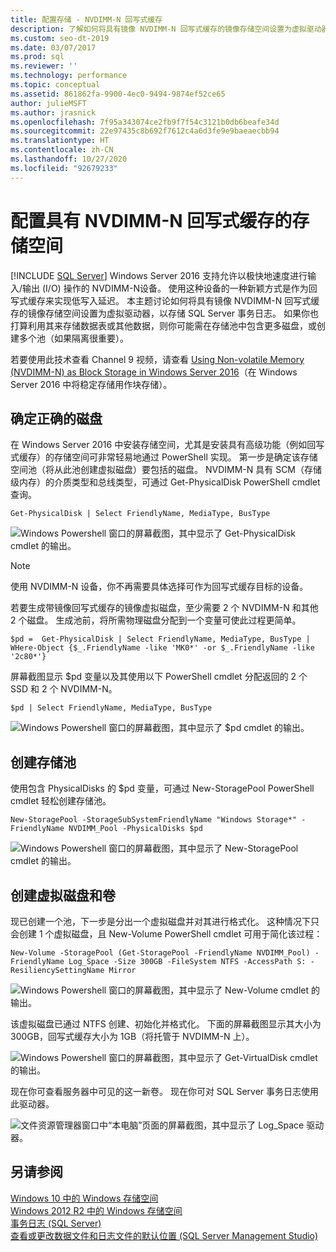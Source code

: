 ```yaml
---
title: 配置存储 - NVDIMM-N 回写式缓存
description: 了解如何将具有镜像 NVDIMM-N 回写式缓存的镜像存储空间设置为虚拟驱动器，以存储 SQL Server 事务日志。
ms.custom: seo-dt-2019
ms.date: 03/07/2017
ms.prod: sql
ms.reviewer: ''
ms.technology: performance
ms.topic: conceptual
ms.assetid: 861862fa-9900-4ec0-9494-9874ef52ce65
author: julieMSFT
ms.author: jrasnick
ms.openlocfilehash: 7f95a343074ce2fb9f7f54c3121b0db6beafe34d
ms.sourcegitcommit: 22e97435c8b692f7612c4a6d3fe9e9baeaecbb94
ms.translationtype: HT
ms.contentlocale: zh-CN
ms.lasthandoff: 10/27/2020
ms.locfileid: "92679233"
---
```

# <a name="configuring-storage-spaces-with-a-nvdimm-n-write-back-cache"></a>配置具有 NVDIMM-N 回写式缓存的存储空间
 [!INCLUDE [SQL Server](../../includes/applies-to-version/sqlserver.md)]
  Windows Server 2016 支持允许以极快地速度进行输入/输出 (I/O) 操作的 NVDIMM-N设备。 使用这种设备的一种新颖方式是作为回写式缓存来实现低写入延迟。 本主题讨论如何将具有镜像 NVDIMM-N 回写式缓存的镜像存储空间设置为虚拟驱动器，以存储 SQL Server 事务日志。 如果你也打算利用其来存储数据表或其他数据，则你可能需在存储池中包含更多磁盘，或创建多个池（如果隔离很重要）。  
  
 若要使用此技术查看 Channel 9 视频，请查看 [Using Non-volatile Memory (NVDIMM-N) as Block Storage in Windows Server 2016](https://channel9.msdn.com/Events/Build/2016/P466)（在 Windows Server 2016 中将稳定存储用作块存储）。  
  
## <a name="identifying-the-right-disks"></a>确定正确的磁盘  
 在 Windows Server 2016 中安装存储空间，尤其是安装具有高级功能（例如回写式缓存）的存储空间可非常轻易地通过 PowerShell 实现。 第一步是确定该存储空间池（将从此池创建虚拟磁盘）要包括的磁盘。 NVDIMM-N 具有 SCM（存储级内存）的介质类型和总线类型，可通过 Get-PhysicalDisk PowerShell cmdlet 查询。  
  
```  
Get-PhysicalDisk | Select FriendlyName, MediaType, BusType  
```  
  
 ![Windows Powershell 窗口的屏幕截图，其中显示了 Get-PhysicalDisk cmdlet 的输出。](../../relational-databases/performance/media/get-physicaldisk.png "Get-PhysicalDisk")  
  
> [!NOTE]  
>  使用 NVDIMM-N 设备，你不再需要具体选择可作为回写式缓存目标的设备。  
  
 若要生成带镜像回写式缓存的镜像虚拟磁盘，至少需要 2 个 NVDIMM-N 和其他 2 个磁盘。 生成池前，将所需物理磁盘分配到一个变量可使此过程更简单。  
  
```  
$pd =  Get-PhysicalDisk | Select FriendlyName, MediaType, BusType | WHere-Object {$_.FriendlyName -like 'MK0*' -or $_.FriendlyName -like '2c80*'}  
```  
  
 屏幕截图显示 $pd 变量以及其使用以下 PowerShell cmdlet 分配返回的 2 个 SSD 和 2 个 NVDIMM-N。  
  
```  
$pd | Select FriendlyName, MediaType, BusType  
```  
  
 ![Windows Powershell 窗口的屏幕截图，其中显示了 $pd cmdlet 的输出。](../../relational-databases/performance/media/select-friendlyname.png "选择 FriendlyName")  
  
## <a name="creating-the-storage-pool"></a>创建存储池  
 使用包含 PhysicalDisks 的 $pd 变量，可通过 New-StoragePool PowerShell cmdlet 轻松创建存储池。  
  
```  
New-StoragePool -StorageSubSystemFriendlyName "Windows Storage*" -FriendlyName NVDIMM_Pool -PhysicalDisks $pd  
```  
  
 ![Windows Powershell 窗口的屏幕截图，其中显示了 New-StoragePool cmdlet 的输出。](../../relational-databases/performance/media/new-storagepool.png "New-StoragePool")  
  
## <a name="creating-the-virtual-disk-and-volume"></a>创建虚拟磁盘和卷  
 现已创建一个池，下一步是分出一个虚拟磁盘并对其进行格式化。 这种情况下只会创建 1 个虚拟磁盘，且 New-Volume PowerShell cmdlet 可用于简化该过程：  
  
```  
New-Volume -StoragePool (Get-StoragePool -FriendlyName NVDIMM_Pool) -FriendlyName Log_Space -Size 300GB -FileSystem NTFS -AccessPath S: -ResiliencySettingName Mirror  
```  
  
 ![Windows Powershell 窗口的屏幕截图，其中显示了 New-Volume cmdlet 的输出。](../../relational-databases/performance/media/new-volume.png "New-Volume")  
  
 该虚拟磁盘已通过 NTFS 创建、初始化并格式化。 下面的屏幕截图显示其大小为 300GB，回写式缓存大小为 1GB（将托管于 NVDIMM-N 上）。  
  
 ![Windows Powershell 窗口的屏幕截图，其中显示了 Get-VirtualDisk cmdlet 的输出。](../../relational-databases/performance/media/get-virtualdisk.png "Get-VirtualDisk")  
  
 现在你可查看服务器中可见的这一新卷。 现在你可对 SQL Server 事务日志使用此驱动器。  
  
 ![文件资源管理器窗口中“本电脑”页面的屏幕截图，其中显示了 Log_Space 驱动器。](../../relational-databases/performance/media/log-space-drive.png "Log_Space Drive")  
  
## <a name="see-also"></a>另请参阅  
 [Windows 10 中的 Windows 存储空间](https://windows.microsoft.com/windows-10/storage-spaces-windows-10)   
 [Windows 2012 R2 中的 Windows 存储空间](/previous-versions/windows/it-pro/windows-server-2012-R2-and-2012/hh831739(v=ws.11))   
 [事务日志 (SQL Server)](../../relational-databases/logs/the-transaction-log-sql-server.md)   
 [查看或更改数据文件和日志文件的默认位置 (SQL Server Management Studio)](../../database-engine/configure-windows/view-or-change-the-default-locations-for-data-and-log-files.md)  
  
